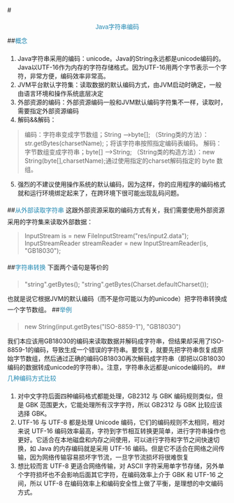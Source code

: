 #<center><element style="margin:0em 0px 12px; padding:0px; font-family:Arial;   color:rgb(32,136,178); line-height:32px">Java字符串编码</element></center>
##<element style="margin:0em 0px 12px; padding:0px; font-family:Arial;   color:rgb(32,136,178); line-height:32px">概念</element>
1. Java字符串采用的编码：unicode。Java的String永远都是unicode编码的。Java以UTF-16作为内存的字符存储格式。因为UTF-16用两个字节表示一个字符，非常方便，编码效率非常高。
2. JVM平台默认字符集：读取数据的默认编码方式，由JVM启动时确定，一般由语言环境和操作系统底层决定
3. 外部资源的编码：外部资源编码一般和JVM默认编码字符集不一样，读取时，需要指定外部资源编码
4. 解码&&解码：
>编码：字符串变成字节数组；String -->byte[];  （String类的方法）：str.getBytes(charsetName);；将该字符串按照指定编码表编码。
解码：字节数组变成字符串；byte[] -->String;  （String类的构造方法）：new String(byte[],charsetName);通过使用指定的charset解码指定的 byte 数组。
5. 强烈的不建议使用操作系统的默认编码，因为这样，你的应用程序的编码格式就和运行环境绑定起来了，在跨环境下很可能出现乱码问题。

##<element style="margin:0em 0px 12px; padding:0px; font-family:Arial;   color:rgb(32,136,178); line-height:32px">从外部读取字符串</element>
这跟外部资源采取的编码方式有关，我们需要使用外部资源采用的字符集来读取外部数据：
>InputStream is = new FileInputStream("res/input2.data");   
InputStreamReader streamReader = new InputStreamReader(is, "GB18030"); 

##<element style="margin:0em 0px 12px; padding:0px; font-family:Arial;   color:rgb(32,136,178); line-height:32px">字符串转换</element>
下面两个语句是等价的
>"string".getBytes(); 
"string".getBytes(Charset.defaultCharset());  

也就是说它根据JVM的默认编码（而不是你可能以为的unicode）把字符串转换成一个字节数组。
##<element style="margin:0em 0px 12px; padding:0px; font-family:Arial;   color:rgb(32,136,178); line-height:32px">举例</element>
>new String(input.getBytes("ISO-8859-1"), "GB18030")  

我们本应该用GB18030的编码来读取数据并解码成字符串，但结果却采用了ISO-8859-1的编码，导致生成一个错误的字符串。要恢复，就要先把字符串恢复成原始字节数组，然后通过正确的编码GB18030再次解码成字符串（即把以GB18030编码的数据转成unicode的字符串）。注意，字符串永远都是unicode编码的。
##<element style="margin:0em 0px 12px; padding:0px; font-family:Arial;   color:rgb(32,136,178); line-height:32px">几种编码方式比较</element>
1. 对中文字符后面四种编码格式都能处理，GB2312 与 GBK 编码规则类似，但是 GBK 范围更大，它能处理所有汉字字符，所以 GB2312 与 GBK 比较应该选择 GBK。
2. UTF-16 与 UTF-8 都是处理 Unicode 编码，它们的编码规则不太相同，相对来说 UTF-16 编码效率最高，字符到字节相互转换更简单，进行字符串操作也更好。它适合在本地磁盘和内存之间使用，可以进行字符和字节之间快速切换，如 Java 的内存编码就是采用 UTF-16 编码。但是它不适合在网络之间传输，因为网络传输容易损坏字节流，一旦字节流损坏将很难恢复
3. 想比较而言 UTF-8 更适合网络传输，对 ASCII 字符采用单字节存储，另外单个字符损坏也不会影响后面其它字符，在编码效率上介于 GBK 和 UTF-16 之间，所以 UTF-8 在编码效率上和编码安全性上做了平衡，是理想的中文编码方式。
